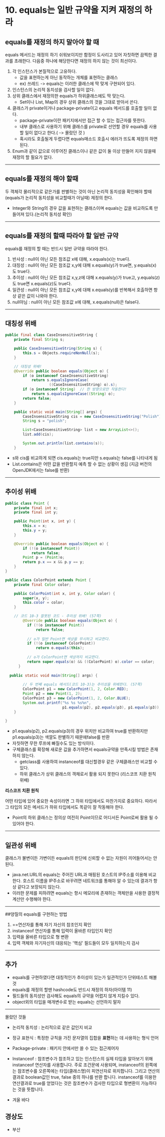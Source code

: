 # 10. equals는 일반 규약을 지켜 재정의 하라



## equals를 재정의 하지 말아야 할 때

equals 메서드는 재정의 하기 쉬워보이지만 함정이 도사리고 있어 자칫하면 끔찍한 결과를 초래한다. 다음중 하나에 해당한다면 재정의 하지 않는 것이 최선이다.

1. 각 인스턴스가 본질적으로 고유하다. 
   * 값을 표현하는게 아닌 동작하는 개체를 표현하는 클래스 
   * ex) 쓰레드 -> equals는 이러한 클래스에 딱 맞게 구현되어 있다.
2. 인스턴스의 논리적 동치성을 검사할 일이 없다.
3. 상위 클래스에서 재정의한 equals가 하위클래스에도 딱 맞는다.
   * Set이나 List, Map의 경우 상위 클래스의 것을 그대로 받아서 쓴다.
4. 클래스가 private이거나 package-private이고 equals 메서드를 호출할 일이 없다.
   * package-private이란 패키지에서만 접근 할 수 있는 접근자를 뜻한다.
   * 내부 클래스로 사용하기 위해 클래스를 private로 선언할 경우 equals를 사용할 일이 없다고 한다.( -> 몰랐던 것 )
   * 혹시라도 호출될게 두렵다면 equals매소드 호출시 에러가 뜨도록 제정의 하면 된다.
5. Enum과 같이 값으로 이루어진 클래스이나 같은 값이 둘 이상 만들어 지지 않을때 재정의 할 필요가 없다.



---

## equals를 재정의 해야 할때

두 객체각 물리적으로 같은가를 판별하는 것이 아닌 논리적 동치성을 확인해야 할때 (equals가 논리적 동치성을 비교할때가 아닐때) 제정의 한다.

* Integer와 String의 경우 값을 표현하는 클래스이며 equals는 값을 비교하도록 만들어져 있다.(논리적 동치성 확인)



---

## equals를 재정의 할때 따라야 할 일반 규약

equals를 재정의 할 때는 반드시 일반 규약을 따라야 한다.

1. 반사성 : null이 아닌 모든 참조값 x에 대해, x.equals(x)는 true다.
2. 대칭성 : null이 아닌 모든 참조값 x,y에 대해 x.equals(y)가 true면, y.equals(x)도 true다.
3. 추이성 : null이 아닌 모든 참조값 x,y,z에 대해 x.equals(y)가 true고, y.equals(z)도 true면 x.equals(z)도 true다. 
4. 일관성 : null이 아닌 모든 참조값 x,y에 대해 x.equals(y)를 반복해서 호출하면 항상 같은 값이 나와야 한다.
5. null아님 : null이 아닌 모든 참조값 x에 대해, x.equals(null)은 false다.



---

## 대칭성 위배

~~~java
public final class CaseInsensitiveString {
    private final String s;

    public CaseInsensitiveString(String s) {
        this.s = Objects.requireNonNull(s);
    }

    // 대칭성 위배!
    @Override public boolean equals(Object o) {
        if (o instanceof CaseInsensitiveString)
            return s.equalsIgnoreCase(
                    ((CaseInsensitiveString) o).s);
        if (o instanceof String)  // 한 방향으로만 작동한다!
            return s.equalsIgnoreCase((String) o);
        return false;
    }

    public static void main(String[] args) {
        CaseInsensitiveString cis = new CaseInsensitiveString("Polish");
        String s = "polish";

        List<CaseInsensitiveString> list = new ArrayList<>();
        list.add(cis);

        System.out.println(list.contains(s));
    }
~~~

* s와 cis를 비교하게 되면 cis.equals는 true지만 s.equals는 false를 나타내게 됨
* List.contains은 어떤 값을 반환할지 예측 할 수 없는 상황이 생김 (지금 버전의 OpenJDK에서는 false를 반환)



---

## 추이성 위배

~~~java
public class Point {
    private final int x;
    private final int y;

    public Point(int x, int y) {
        this.x = x;
        this.y = y;
    }

    @Override public boolean equals(Object o) {
        if (!(o instanceof Point))
            return false;
        Point p = (Point)o;
        return p.x == x && p.y == y;
    }
}

public class ColorPoint extends Point {
    private final Color color;

    public ColorPoint(int x, int y, Color color) {
        super(x, y);
        this.color = color;
    }

    // 코드 10-3 잘못된 코드 - 추이성 위배! (57쪽)
		@Override public boolean equals(Object o) {
          if (!(o instanceof Point))
              return false;
  
          // o가 일반 Point면 색상을 무시하고 비교한다.
          if (!(o instanceof ColorPoint))
              return o.equals(this);
  
          // o가 ColorPoint면 색상까지 비교한다.
          return super.equals(o) && ((ColorPoint) o).color == color;
      }
  
  public static void main(String[] args) {
    
        // 두 번째 equals 메서드(코드 10-3)는 추이성을 위배한다. (57쪽)
        ColorPoint p1 = new ColorPoint(1, 2, Color.RED);
        Point p2 = new Point(1, 2);
        ColorPoint p3 = new ColorPoint(1, 2, Color.BLUE);
        System.out.printf("%s %s %s%n",
                          p1.equals(p2), p2.equals(p3), p1.equals(p3));
    }
  
}
~~~

* p1.equals(p2), p2.equals(p3)의 경우 위치만 비교하여 true를 반환하지만 p1.equals(p3)는 색깔도 판별하기 때문에false를 반환
* 자칫하면 무한 루프에 빠질수도 있는 방식이다.
* 구체클래스를 확장해 새로운 값을 추가하면서 equals규약을 만족시킬 방법은 존재하지 않는다. 
  * getclass를 사용하여 instanceof를 대신할경우 같은 구체클래스만 비교할 수 있다.
  * 하위 클래스가 상위 클래스의 객채로서 활용 되지 못한다 (리스코프 치환 원칙 위배)



**리스코프 치환 원칙**

어떤 타입에 있어 중요한 속성이라면 그 하위 타입에서도 마찬가지로 중요하다. 따라서 그 타입의 모든 메서드가 하위 타입에서도 똑같이 잘 작동해야 한다.

* Point의 하위 클래스는 정의상 여전히 Point이므로 어디서든 Point로써 활용 될 수 있어야 한다.



---

## 일관성 위배

클래스가 불변이든 가변이든 equals의 판단에 신뢰할 수 없는 자원이 끼어들어서는 안된다. 

* java.net.URL의 equals는 주어진 URL과 매핑된 호스트의 IP주소를 이용해 비교한다. 호스트 이름을 IP주소로 바꾸려면 네트워크를 통해야 알 수 있는데 결과가 항상 같다고 보장되지 않는다.
* 이러한 문제를 피하려면 equals는 항시 메모리에 존재하는 객체만을 사용한 결정적 계산만 수행해야 한다.



---

##양질의 equals를 구현하는 방법

1. ==연산자를 통해 자기 자신의 참조인지 확인
2. instanceof 연산자를 통해 입력이 올바른 타입인지 확인
3. 입력을 올바른 타입으로 형 변환
4. 입력 객체와 자기자신의 대응되는 '핵심' 필드들이 모두 일치하는지 검사



---

## 추가

* equals를 구현하였다면 대칭적인가 추이성이 있는가 일관적인가 단위테스트 해볼 것
* equals를 재정의 할땐 hashcode도 반드시 재정의 하자(아이템 11)
* 필드들의 동치성만 검사해도 equals의 규약을 어렵지 않게 지킬수 있다.
* object외의 타입을 매개변수로 받는 equals는 선언하지 말자



---

몰랐던 것들

* 논리적 동치성 : 논리적으로 같은 값인지 비교
* 정규 표현식 : 특정한 규칙을 가진 문자열의 집합을 **표현**하는 데 사용하는 형식 언어
* Package-private : 패키지 안에서만 쓸 수 있는 접근제어자
* Instanceof : 참조변수가 참조하고 있는 인스턴스의 실제 타입을 알아보기 위해 instanceof 연산자를 사용합니다. 주로 조건문에 사용되며, instanceof의 왼쪽에는 참조변수를 오른쪽에는 타입(클래스명)이 피연산자로 위치합니다. 그리고 연산의 결과로 boolean값인 true, false 중의 하나를 반환 합니다. instanceof를 이용한 연산결과로 true를 얻었다는 것은 참조변수가 검사한 타입으로 형변환이 가능하다는 것을 뜻합니다.

* 겨울 바다

## 경상도

* 부산